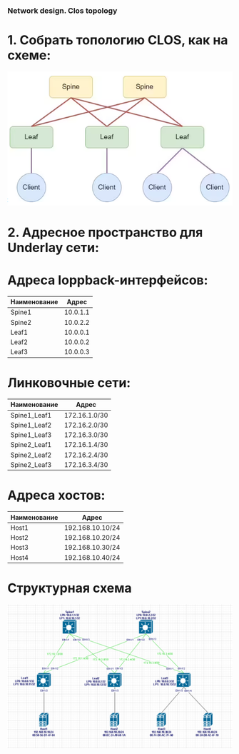 ### Network design. Clos topology

# 1. Собрать топологию CLOS, как на схеме:

![lab01.схема.png](lab01.схема.png)

# 2. Адресное пространство для Underlay сети:

# Адреса loppback-интерфейсов:

|  Наименование |  Адрес   |
| :------------ |:--------:|
| Spine1        | 10.0.1.1 |
| Spine2        | 10.0.2.2 |
| Leaf1         | 10.0.0.1 |
| Leaf2         | 10.0.0.2 |
| Leaf3         | 10.0.0.3 |

# Линковочные сети:
|  Наименование |  Адрес       |
| :------------ |:------------:|
| Spine1_Leaf1  | 172.16.1.0/30|
| Spine1_Leaf2  | 172.16.2.0/30|
| Spine1_Leaf3  | 172.16.3.0/30|
| Spine2_Leaf1  | 172.16.1.4/30|
| Spine2_Leaf2  | 172.16.2.4/30|
| Spine2_Leaf3  | 172.16.3.4/30|

# Адреса хостов:
|Наименование |  Адрес           |
| :---------- |:----------------:|
| Host1       | 192.168.10.10/24 |
| Host2       | 192.168.10.20/24 |
| Host3       | 192.168.10.30/24 |
| Host4       | 192.168.10.40/24 |

# Структурная схема

![clos_topology2.PNG](clos_topology2.PNG)
